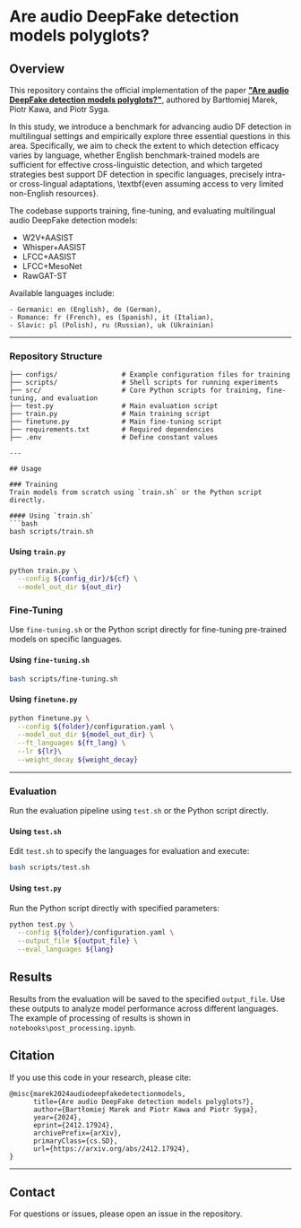 # Are audio DeepFake detection models polyglots?

## Overview

This repository contains the official implementation of the paper [**"Are audio DeepFake detection models polyglots?"**](https://arxiv.org/abs/2412.17924), authored by Bartłomiej Marek, Piotr Kawa, and Piotr Syga.

In this study, we introduce a benchmark for advancing audio DF detection in multilingual settings and empirically explore three essential questions in this area.  Specifically, we aim to check the extent to which detection efficacy varies by language, whether English benchmark-trained models are sufficient for effective cross-linguistic detection, and which targeted strategies best support DF detection in specific languages, precisely intra- or cross-lingual adaptations, \textbf{even assuming access to very limited non-English resources}.

The codebase supports training, fine-tuning, and evaluating multilingual audio DeepFake detection models:

- W2V+AASIST
- Whisper+AASIST
- LFCC+AASIST
- LFCC+MesoNet
- RawGAT-ST

Available languages include:

```
- Germanic: en (English), de (German),  
- Romance: fr (French), es (Spanish), it (Italian),  
- Slavic: pl (Polish), ru (Russian), uk (Ukrainian) 
```

---

### Repository Structure

```
├── configs/                # Example configuration files for training
├── scripts/                # Shell scripts for running experiments
├── src/                    # Core Python scripts for training, fine-tuning, and evaluation
├── test.py                 # Main evaluation script
├── train.py                # Main training script
├── finetune.py             # Main fine-tuning script
├── requirements.txt        # Required dependencies
├── .env                    # Define constant values 

---

## Usage

### Training
Train models from scratch using `train.sh` or the Python script directly.

#### Using `train.sh`
```bash
bash scripts/train.sh
```

#### Using `train.py`

```bash
python train.py \
  --config ${config_dir}/${cf} \
  --model_out_dir ${out_dir}
```

### Fine-Tuning

Use `fine-tuning.sh` or the Python script directly for fine-tuning pre-trained models on specific languages.

#### Using `fine-tuning.sh`

```bash
bash scripts/fine-tuning.sh
```

#### Using `finetune.py`

```bash
python finetune.py \
  --config ${folder}/configuration.yaml \
  --model_out_dir ${model_out_dir} \
  --ft_languages ${ft_lang} \
  --lr ${lr}\
  --weight_decay ${weight_decay}
```

---

### Evaluation

Run the evaluation pipeline using `test.sh` or the Python script directly.

#### Using `test.sh`

Edit `test.sh` to specify the languages for evaluation and execute:

```bash
bash scripts/test.sh
```

#### Using `test.py`

Run the Python script directly with specified parameters:

```bash
python test.py \
  --config ${folder}/configuration.yaml \
  --output_file ${output_file} \
  --eval_languages ${lang}
```

## Results

Results from the evaluation will be saved to the specified `output_file`. Use these outputs to analyze model performance across different languages.
The example of processing of results is shown in `notebooks\post_processing.ipynb`. 


## Citation

If you use this code in your research, please cite:

```
@misc{marek2024audiodeepfakedetectionmodels,
      title={Are audio DeepFake detection models polyglots?}, 
      author={Bartłomiej Marek and Piotr Kawa and Piotr Syga},
      year={2024},
      eprint={2412.17924},
      archivePrefix={arXiv},
      primaryClass={cs.SD},
      url={https://arxiv.org/abs/2412.17924}, 
}
```

---

## Contact

For questions or issues, please open an issue in the repository.
